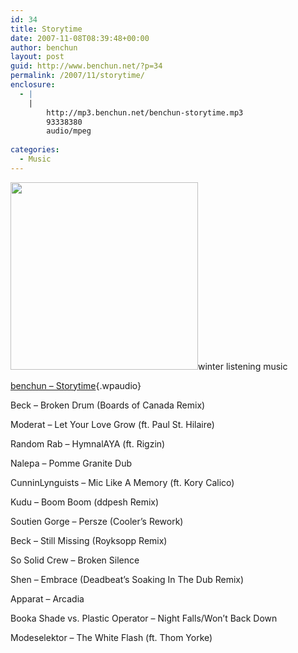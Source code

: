 ```yaml
---
id: 34
title: Storytime
date: 2007-11-08T08:39:48+00:00
author: benchun
layout: post
guid: http://www.benchun.net/?p=34
permalink: /2007/11/storytime/
enclosure:
  - |
    |
        http://mp3.benchun.net/benchun-storytime.mp3
        93338380
        audio/mpeg
        
categories:
  - Music
---
```

<img class="alignleft size-medium wp-image-76" title="Storytime" src="http://www.benchun.net/wp-content/uploads/2007/11/2064209394_7ee934710a_z-300x300.jpg" alt="" width="300" height="300" srcset="http://benchun.net/wp-content/uploads/2007/11/2064209394_7ee934710a_z-150x150.jpg 150w, http://benchun.net/wp-content/uploads/2007/11/2064209394_7ee934710a_z-300x300.jpg 300w, http://benchun.net/wp-content/uploads/2007/11/2064209394_7ee934710a_z.jpeg 640w" sizes="(max-width: 300px) 100vw, 300px" />winter listening music

[benchun &#8211; Storytime](http://mp3.benchun.net/benchun-storytime.mp3){.wpaudio}

<!--more-->

Beck – Broken Drum (Boards of Canada Remix)
  
Moderat – Let Your Love Grow (ft. Paul St. Hilaire)
  
Random Rab – HymnalAYA (ft. Rigzin)
  
Nalepa – Pomme Granite Dub
  
CunninLynguists – Mic Like A Memory (ft. Kory Calico)
  
Kudu – Boom Boom (ddpesh Remix)
  
Soutien Gorge – Persze (Cooler’s Rework)
  
Beck – Still Missing (Royksopp Remix)
  
So Solid Crew – Broken Silence
  
Shen – Embrace (Deadbeat’s Soaking In The Dub Remix)
  
Apparat – Arcadia
  
Booka Shade vs. Plastic Operator – Night Falls/Won’t Back Down
  
Modeselektor – The White Flash (ft. Thom Yorke)